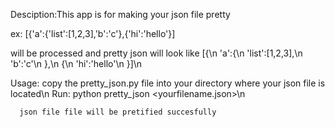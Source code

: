 Desciption:This app is for making your json  file pretty

ex:
  [{'a':{'list':[1,2,3],'b':'c'},{'hi':'hello'}]
  
  will be processed and pretty json will look like
  [{\n
    'a':{\n
      'list':[1,2,3],\n
      'b':'c'\n
    },\n
    {\n
      'hi':'hello'\n
    }]\n
    
 Usage:
      copy the pretty_json.py file into your directory where your json file
      is located\n
      Run: python pretty_json <yourfilename.json>\n
      
      json file file will be pretified succesfully
      
      
    
